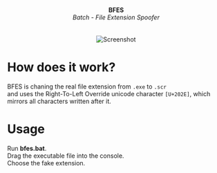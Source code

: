 <p align="center">
	<b>BFES</b>
	<br>
	<i>Batch - File Extension Spoofer</i>
	<br><br><br>
	<img alt="Screenshot" src="https://media.discordapp.net/attachments/935221979328417845/935222024790491188/unknown.png">
</p>

# How does it work?
BFES is chaning the real file extension from `.exe` to `.scr` \
and uses the Right-To-Left Override unicode character `[U+202E]`, which mirrors all characters written after it.

# Usage
Run **bfes.bat**.\
Drag the executable file into the console.\
Choose the fake extension.
